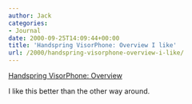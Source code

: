 ```yaml
---
author: Jack
categories:
- Journal
date: 2000-09-25T14:09:44+00:00
title: 'Handspring VisorPhone: Overview I like'
url: /2000/handspring-visorphone-overview-i-like/
---
```


[Handspring VisorPhone: Overview][1]

I like this better than the other way around.

 [1]: http://web.archive.org/web/20050803083708/http://www.handspring.com:80/products/visorphone/index.jhtml